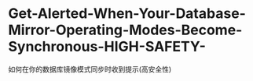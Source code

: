 # Get-Alerted-When-Your-Database-Mirror-Operating-Modes-Become-Synchronous-HIGH-SAFETY-
如何在你的数据库镜像模式同步时收到提示(高安全性)
